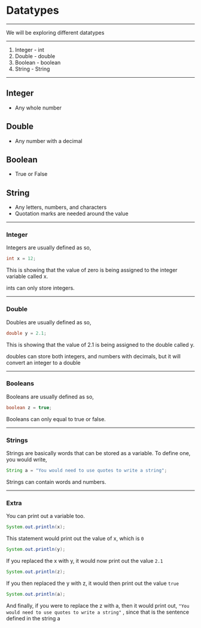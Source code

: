 # Datatypes

---

We will be exploring different datatypes

---

1. Integer - int
2. Double - double
3. Boolean - boolean
4. String - String

---

## Integer

* Any whole number

## Double

* Any number with a decimal

## Boolean

* True or False

## String

* Any letters, numbers, and characters
* Quotation marks are needed around the value

---

### Integer

Integers are usually defined as so, 

``` java
int x = 12;
```

This is showing that the value of zero is being assigned to the integer variable called x.

ints can only store integers.

---

### Double

Doubles are usually defined as so, 

``` java
double y = 2.1;
```

This is showing that the value of 2.1 is being assigned to the double called y.

doubles can store both integers, and numbers with decimals, but it will convert an integer to a double

---

### Booleans

Booleans are usually defined as so, 

``` java
boolean z = true;
```

Booleans can only equal to true or false.

---

### Strings

Strings are basically words that can be stored as a variable. To define one, you would write, 

``` java
String a = "You would need to use quotes to write a string";
```

Strings can contain words and numbers.

---

### Extra

You can print out a variable too.

``` java
System.out.println(x);
```

This statement would print out the value of x, which is `0`

``` java
System.out.println(y);
```

If you replaced the x with y, it would now print out the value `2.1`

``` java
System.out.println(z);
```

If you then replaced the y with z, it would then print out the value `true`

``` java
System.out.println(a);
```

And finally, if you were to replace the z with a, then it would print out, `"You would need to use quotes to write a string"` , since that is the sentence defined in the string a
